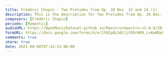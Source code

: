 ```yaml
---
title: Frédéric Chopin - Two Preludes from Op. 28 Nos. 15 and 24 (1)
description: This is the description for Two Preludes from Op. 28 Nos. 15 and 24 by Frédéric Chopin
composers: [Frédéric Chopin]
periods: [Romantic]
audioURL: https://OpenMusicDataset.github.io/Maestro/maestro-v3.0.0/2011/MIDI-Unprocessed_11_R1_2011_MID--AUDIO_R1-D4_10_Track10_wav.midi
formURL: https://docs.google.com/forms/d/e/1FAIpQLSdLtjX5RrW08_LxKwHDpE4JTq1pD5IMceYSoicl_Ic7-WayXw/viewform
comments: true
share: true
date: 2021-08-08T07:43:13-06:00
---
```

